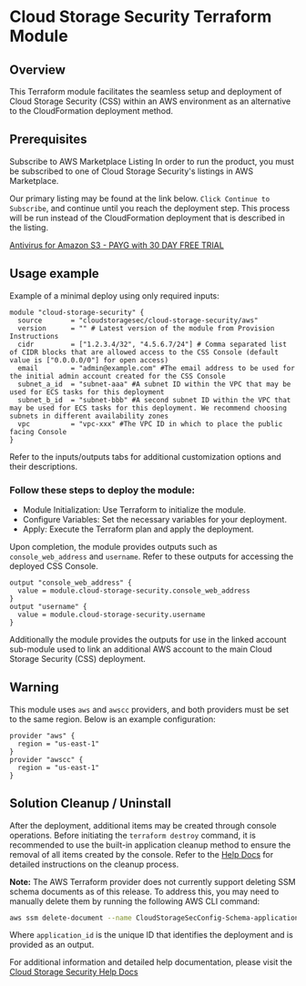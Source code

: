 # Cloud Storage Security Terraform Module

## Overview

This Terraform module facilitates the seamless setup and deployment of Cloud Storage Security (CSS) within an AWS environment as an alternative to the CloudFormation deployment method.

## Prerequisites
Subscribe to AWS Marketplace Listing
In order to run the product, you must be subscribed to one of Cloud Storage Security's listings in AWS Marketplace.

Our primary listing may be found at the link below. `Click Continue to Subscribe`, and continue until you reach the deployment step. This process will be run instead of the CloudFormation deployment that is described in the listing.

[Antivirus for Amazon S3 - PAYG with 30 DAY FREE TRIAL](https://aws.amazon.com/marketplace/pp/prodview-q7oc4shdnpc4w)

## Usage example

Example of a minimal deploy using only required inputs: 
```hcl
module "cloud-storage-security" {
  source       = "cloudstoragesec/cloud-storage-security/aws"
  version      = "" # Latest version of the module from Provision Instructions
  cidr         = ["1.2.3.4/32", "4.5.6.7/24"] # Comma separated list of CIDR blocks that are allowed access to the CSS Console (default value is ["0.0.0.0/0"] for open access)
  email        = "admin@example.com" #The email address to be used for the initial admin account created for the CSS Console
  subnet_a_id  = "subnet-aaa" #A subnet ID within the VPC that may be used for ECS tasks for this deployment
  subnet_b_id  = "subnet-bbb" #A second subnet ID within the VPC that may be used for ECS tasks for this deployment. We recommend choosing subnets in different availability zones
  vpc          = "vpc-xxx" #The VPC ID in which to place the public facing Console
}
```
Refer to the inputs/outputs tabs for additional customization options and their descriptions.

### Follow these steps to deploy the module:

* Module Initialization: Use Terraform to initialize the module.
* Configure Variables: Set the necessary variables for your deployment.
* Apply: Execute the Terraform plan and apply the deployment.

Upon completion, the module provides outputs such as `console_web_address` and `username`. Refer to these outputs for accessing the deployed CSS Console.
```hcl
output "console_web_address" {
  value = module.cloud-storage-security.console_web_address
}
output "username" {
  value = module.cloud-storage-security.username
}
```
Additionally the module provides the outputs for use in the linked account sub-module used to link an additional AWS account to the main Cloud Storage Security (CSS) deployment.

## Warning
This module uses `aws` and `awscc` providers, and both providers must be set to the same region. Below is an example configuration:
```hcl
provider "aws" {
  region = "us-east-1"
}
provider "awscc" {
  region = "us-east-1"
}
```
## Solution Cleanup / Uninstall

After the deployment, additional items may be created through console operations. 
Before initiating the `terraform destroy` command, it is recommended to use the built-in application cleanup method to ensure the removal of all items created by the console. 
Refer to the [Help Docs](https://help.cloudstoragesec.com/console-overview/monitoring/deployment-overview#solution-cleanup-uninstall) for detailed instructions on the cleanup process.

**Note:** The AWS Terraform provider does not currently support deleting SSM schema documents as of this release. To address this, you may need to manually delete them by running the following AWS CLI command:
```bash
aws ssm delete-document --name CloudStorageSecConfig-Schema-application_id --force
```
Where `application_id` is the unique ID that identifies the deployment and is provided as an output.

For additional information and detailed help documentation, please visit the [Cloud Storage Security Help Docs](https://help.cloudstoragesec.com/) 
